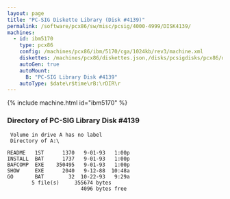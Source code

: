 ```yaml
---
layout: page
title: "PC-SIG Diskette Library (Disk #4139)"
permalink: /software/pcx86/sw/misc/pcsig/4000-4999/DISK4139/
machines:
  - id: ibm5170
    type: pcx86
    config: /machines/pcx86/ibm/5170/cga/1024kb/rev3/machine.xml
    diskettes: /machines/pcx86/diskettes.json,/disks/pcsigdisks/pcx86/diskettes.json
    autoGen: true
    autoMount:
      B: "PC-SIG Library Disk #4139"
    autoType: $date\r$time\rB:\rDIR\r
---
```


{% include machine.html id="ibm5170" %}

### Directory of PC-SIG Library Disk #4139

     Volume in drive A has no label
     Directory of A:\

    README   1ST      1370   9-01-93   1:00p
    INSTALL  BAT      1737   9-01-93   1:00p
    BAFCOMP  EXE    350495   9-01-93   1:00p
    SHOW     EXE      2040   9-12-88  10:48a
    GO       BAT        32  10-22-93   9:29a
            5 file(s)     355674 bytes
                            4096 bytes free
